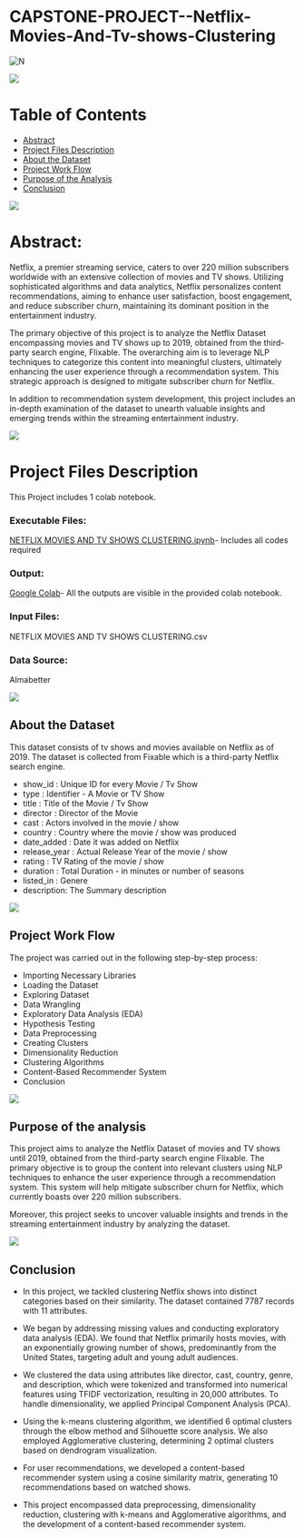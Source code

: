 # CAPSTONE-PROJECT--Netflix-Movies-And-Tv-shows-Clustering
![N](https://mir-s3-cdn-cf.behance.net/project_modules/hd/fb762791877129.5e3cb3903fb67.gif)

![](https://raw.githubusercontent.com/andreasbm/readme/master/assets/lines/rainbow.png)

# Table of Contents   
- [Abstract](#Abstract)
- [Project Files Description](#Project-Files-Description)
- [About the Dataset](#About-the-Dataset)      
- [Project Work Flow](#Project-Work-Flow) 
- [Purpose of the Analysis ](#Purpose-of-the-Analysis)
- [Conclusion](#Conclusion)

  
![](https://raw.githubusercontent.com/andreasbm/readme/master/assets/lines/rainbow.png)

# Abstract:
Netflix, a premier streaming service, caters to over 220 million subscribers worldwide with an extensive collection of movies and TV shows. Utilizing sophisticated algorithms and data analytics, Netflix personalizes content recommendations, aiming to enhance user satisfaction, boost engagement, and reduce subscriber churn, maintaining its dominant position in the entertainment industry.

The primary objective of this project is to analyze the Netflix Dataset encompassing movies and TV shows up to 2019, obtained from the third-party search engine, Flixable. The overarching aim is to leverage NLP techniques to categorize this content into meaningful clusters, ultimately enhancing the user experience through a recommendation system. This strategic approach is designed to mitigate subscriber churn for Netflix.

In addition to recommendation system development, this project includes an in-depth examination of the dataset to unearth valuable insights and emerging trends within the streaming entertainment industry.

![](https://raw.githubusercontent.com/andreasbm/readme/master/assets/lines/rainbow.png)

# Project Files Description
This Project includes 1 colab notebook.

### Executable Files:
[NETFLIX MOVIES AND TV SHOWS CLUSTERING.ipynb](https://github.com/Harshita-Pokharna/CAPSTONE-PROJECT--Netflix-Movies-And-Tv-shows-Clustering/blob/main/ML.ipynb)- Includes all codes required

### Output:
[Google Colab](https://github.com/Harshita-Pokharna/CAPSTONE-PROJECT--Netflix-Movies-And-Tv-shows-Clustering/blob/main/ML.ipynb)- All the outputs are visible in the provided colab notebook.
### Input Files:
NETFLIX MOVIES AND TV SHOWS CLUSTERING.csv

### Data Source:
Almabetter

![](https://raw.githubusercontent.com/andreasbm/readme/master/assets/lines/rainbow.png)

## About the Dataset
This dataset consists of tv shows and movies available on Netflix as of 2019. The dataset is collected from Fixable which is a third-party Netflix search engine. 
* show_id : Unique ID for every Movie / Tv Show
* type : Identifier - A Movie or TV Show
* title : Title of the Movie / Tv Show
* director : Director of the Movie
* cast : Actors involved in the movie / show
* country : Country where the movie / show was produced
* date_added : Date it was added on Netflix
* release_year : Actual Release Year of the movie / show
* rating : TV Rating of the movie / show
* duration : Total Duration - in minutes or number of seasons
* listed_in : Genere
* description: The Summary description
  
![](https://raw.githubusercontent.com/andreasbm/readme/master/assets/lines/rainbow.png)

## Project Work Flow

The project was carried out in the following step-by-step process:
* Importing Necessary Libraries
* Loading the Dataset
* Exploring Dataset
* Data Wrangling
* Exploratory Data Analysis (EDA)
* Hypothesis Testing
* Data Preprocessing
* Creating Clusters
* Dimensionality Reduction
* Clustering Algorithms
* Content-Based Recommender System
* Conclusion

![](https://raw.githubusercontent.com/andreasbm/readme/master/assets/lines/rainbow.png)

## Purpose of the analysis

This project aims to analyze the Netflix Dataset of movies and TV shows until 2019, obtained from the third-party search engine Flixable. The primary objective is to group the content into relevant clusters using NLP techniques to enhance the user experience through a recommendation system. This system will help mitigate subscriber churn for Netflix, which currently boasts over 220 million subscribers.

Moreover, this project seeks to uncover valuable insights and trends in the streaming entertainment industry by analyzing the dataset.

![](https://raw.githubusercontent.com/andreasbm/readme/master/assets/lines/rainbow.png)

## Conclusion
* In this project, we tackled clustering Netflix shows into distinct categories based on their similarity. The dataset contained 7787 records with 11 attributes.

* We began by addressing missing values and conducting exploratory data analysis (EDA). We found that Netflix primarily hosts movies, with an exponentially growing number of shows, predominantly from the United States, targeting adult and young adult audiences.

* We clustered the data using attributes like director, cast, country, genre, and description, which were tokenized and transformed into numerical features using TFIDF vectorization, resulting in 20,000 attributes. To handle dimensionality, we applied Principal Component Analysis (PCA).

* Using the k-means clustering algorithm, we identified 6 optimal clusters through the elbow method and Silhouette score analysis. We also employed Agglomerative clustering, determining 2 optimal clusters based on dendrogram visualization.

* For user recommendations, we developed a content-based recommender system using a cosine similarity matrix, generating 10 recommendations based on watched shows.

* This project encompassed data preprocessing, dimensionality reduction, clustering with k-means and Agglomerative algorithms, and the development of a content-based recommender system.
